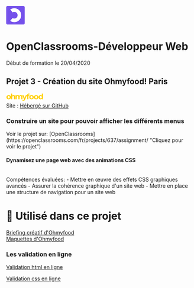 
![left 100%](images/Logo_OpenClassrooms.png) 
<H1>OpenClassrooms-Développeur Web</H1>
Début de formation le 20/04/2020
<br>
<h2>Projet 3 - Création du site Ohmyfood! Paris</h2>

![left 100%](./images/logo_ohmyfood.png)
<br>
Site : [Hébergé sur GitHub](https://thierry-laval.github.io/Ohmyfood/ "Cliquez pour voir le site")

<h3>Construire un site pour pouvoir afficher les différents menus</h3>
Voir le projet sur: [OpenClassrooms](https://openclassrooms.com/fr/projects/637/assignment/ "Cliquez pour voir le projet")
<br>
<h4>Dynamisez une page web avec des animations CSS</h4>
<br>
Compétences évaluées:
- Mettre en œuvre des effets CSS graphiques avancés
- Assurer la cohérence graphique d'un site web
- Mettre en place une structure de navigation pour un site web

# 🔨 Utilisé dans ce projet

[Briefing créatif d'Ohmyfood](./Briefing_OpenClassrooms/01-Brief_créatif_Ohmyfood.pdf)
<br>
[Maquettes d'Ohmyfood](./Briefing_OpenClassrooms/Maquettes)

<h3>Les validation en ligne</h3>

[Validation html en ligne]([./blob/master/01%20-%20Projet%20et%20validations/Validation%20html.png](https://validator.w3.org/nu/?showsource=yes&showoutline=yes&showimagereport=yes&checkerrorpages=yes&useragent=Validator.nu%2FLV+http%3A%2F%2Fvalidator.w3.org%2Fservices&acceptlanguage=&doc=https%3A%2F%2Fthierry-laval.github.io%2FOhmyfood%2F))

[Validation css en ligne]([./blob/master/01%20-%20Projet%20et%20validations/Validation%20css.png](https://jigsaw.w3.org/css-validator/validator?uri=https%3A%2F%2Fthierry-laval.github.io%2FOhmyfood%2F&profile=css3svg&usermedium=all&warning=1&vextwarning=&lang=fr))
